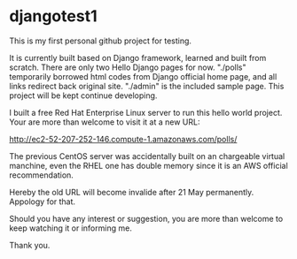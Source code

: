 # djangotest1
This is my first personal github project for testing.

It is currently built based on Django framework, learned and built from scratch. There are only two Hello Django pages for now.
"./polls" temporarily borrowed html codes from Django official home page, and all links redirect back original site.
"./admin" is the included sample page.
This project will be kept continue developing.

I built a free Red Hat Enterprise Linux server to run this hello world project. Your are more than welcome to visit it at a new URL:
  
  http://ec2-52-207-252-146.compute-1.amazonaws.com/polls/
 
The previous CentOS server was accidentally built on an chargeable virtual manchine, even the RHEL one has double memory since it is an AWS official recommendation. 

Hereby the old URL will become invalide after 21 May permanently. Appology for that.

Should you have any interest or suggestion, you are more than welcome to keep watching it or informing me.

Thank you.
